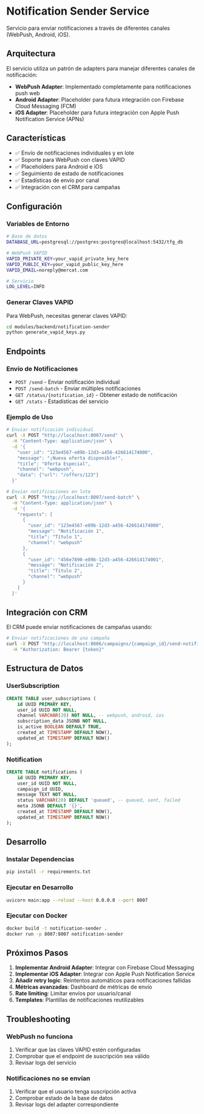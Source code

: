 # Notification Sender Service

Servicio para enviar notificaciones a través de diferentes canales (WebPush, Android, iOS).

## Arquitectura

El servicio utiliza un patrón de adapters para manejar diferentes canales de notificación:

- **WebPush Adapter**: Implementado completamente para notificaciones push web
- **Android Adapter**: Placeholder para futura integración con Firebase Cloud Messaging (FCM)
- **iOS Adapter**: Placeholder para futura integración con Apple Push Notification Service (APNs)

## Características

- ✅ Envío de notificaciones individuales y en lote
- ✅ Soporte para WebPush con claves VAPID
- ✅ Placeholders para Android e iOS
- ✅ Seguimiento de estado de notificaciones
- ✅ Estadísticas de envío por canal
- ✅ Integración con el CRM para campañas

## Configuración

### Variables de Entorno

```bash
# Base de datos
DATABASE_URL=postgresql://postgres:postgres@localhost:5432/tfg_db

# WebPush VAPID
VAPID_PRIVATE_KEY=your_vapid_private_key_here
VAPID_PUBLIC_KEY=your_vapid_public_key_here
VAPID_EMAIL=noreply@mercat.com

# Servicio
LOG_LEVEL=INFO
```

### Generar Claves VAPID

Para WebPush, necesitas generar claves VAPID:

```bash
cd modules/backend/notification-sender
python generate_vapid_keys.py
```

## Endpoints

### Envío de Notificaciones

- `POST /send` - Enviar notificación individual
- `POST /send-batch` - Enviar múltiples notificaciones
- `GET /status/{notification_id}` - Obtener estado de notificación
- `GET /stats` - Estadísticas del servicio

### Ejemplo de Uso

```bash
# Enviar notificación individual
curl -X POST "http://localhost:8007/send" \
  -H "Content-Type: application/json" \
  -d '{
    "user_id": "123e4567-e89b-12d3-a456-426614174000",
    "message": "¡Nueva oferta disponible!",
    "title": "Oferta Especial",
    "channel": "webpush",
    "data": {"url": "/offers/123"}
  }'

# Enviar notificaciones en lote
curl -X POST "http://localhost:8007/send-batch" \
  -H "Content-Type: application/json" \
  -d '{
    "requests": [
      {
        "user_id": "123e4567-e89b-12d3-a456-426614174000",
        "message": "Notificación 1",
        "title": "Título 1",
        "channel": "webpush"
      },
      {
        "user_id": "456e7890-e89b-12d3-a456-426614174001",
        "message": "Notificación 2",
        "title": "Título 2",
        "channel": "webpush"
      }
    ]
  }'
```

## Integración con CRM

El CRM puede enviar notificaciones de campañas usando:

```bash
# Enviar notificaciones de una campaña
curl -X POST "http://localhost:8006/campaigns/{campaign_id}/send-notifications?channel=webpush" \
  -H "Authorization: Bearer {token}"
```

## Estructura de Datos

### UserSubscription

```sql
CREATE TABLE user_subscriptions (
    id UUID PRIMARY KEY,
    user_id UUID NOT NULL,
    channel VARCHAR(20) NOT NULL, -- webpush, android, ios
    subscription_data JSONB NOT NULL,
    is_active BOOLEAN DEFAULT TRUE,
    created_at TIMESTAMP DEFAULT NOW(),
    updated_at TIMESTAMP DEFAULT NOW()
);
```

### Notification

```sql
CREATE TABLE notifications (
    id UUID PRIMARY KEY,
    user_id UUID NOT NULL,
    campaign_id UUID,
    message TEXT NOT NULL,
    status VARCHAR(20) DEFAULT 'queued', -- queued, sent, failed
    meta JSONB DEFAULT '{}',
    created_at TIMESTAMP DEFAULT NOW(),
    updated_at TIMESTAMP DEFAULT NOW()
);
```

## Desarrollo

### Instalar Dependencias

```bash
pip install -r requirements.txt
```

### Ejecutar en Desarrollo

```bash
uvicorn main:app --reload --host 0.0.0.0 --port 8007
```

### Ejecutar con Docker

```bash
docker build -t notification-sender .
docker run -p 8007:8007 notification-sender
```

## Próximos Pasos

1. **Implementar Android Adapter**: Integrar con Firebase Cloud Messaging
2. **Implementar iOS Adapter**: Integrar con Apple Push Notification Service
3. **Añadir retry logic**: Reintentos automáticos para notificaciones fallidas
4. **Métricas avanzadas**: Dashboard de métricas de envío
5. **Rate limiting**: Limitar envíos por usuario/canal
6. **Templates**: Plantillas de notificaciones reutilizables

## Troubleshooting

### WebPush no funciona

1. Verificar que las claves VAPID estén configuradas
2. Comprobar que el endpoint de suscripción sea válido
3. Revisar logs del servicio

### Notificaciones no se envían

1. Verificar que el usuario tenga suscripción activa
2. Comprobar estado de la base de datos
3. Revisar logs del adapter correspondiente

